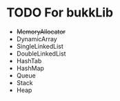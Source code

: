 # TODO For bukkLib

- ~~MemoryAllocator~~
- DynamicArray
- SingleLinkedList
- DoubleLinkedList
- HashTab
- HashMap
- Queue
- Stack
- Heap

